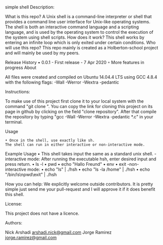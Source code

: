 simple shell
Description:

What is this repo?
A Unix shell is a command-line interpreter or shell that provides a command line user interface for Unix-like operating systems. The shell is both an interactive command language and a scripting language, and is used by the operating system to control the execution of the system using shell scripts.
How does it work?
This shell works by entering an infinite loop which is only exited under certain conditions.
Who will use this repo?
This repo mainly is created as a Holberton-school project and will mainly be used by my peers.

Release History
    • 0.0.1 - First release - 7 Apr 2020 
        ◦ More features in progress 
About

All files were created and compiled on Ubuntu 14.04.4 LTS using
GCC 4.8.4 with the following flags: -Wall -Werror -Wextra -pedantic

Instructions:

To make use of this project first clone it to your local system with the command 
"git clone <link>".
You can copy the link for cloning this project on its page in github by clicking on the field
"clone repository".
After that compile the repository by typing "gcc -Wall -Werror -Wextra -pedantic *.c" in
your terminal.

Usage

    • Once in the shell, use exactly like sh.
    The shell can run in either interactive or non-interactive mode.
Example Usage
    • This shell takes input the same as a standard unix shell.
    -interactive mode:
    After running the executable hsh, enter desired input and press return. 
    • ls -l 
    • pwd
    • echo "Hallo Freund"
    • env
    • exit
    -non-interactive mode:
    • echo "ls" | ./hsh
    • echo "ls -la /home" | ./hsh
    • echo "/bin/ls\npwd\exit" | ./hsh

How you can help:
We explicitly welcome outside contributors. It is pretty simple just send me 
your pull-request and I will approve it if it does benefit this shell.

License:

This project does not have a licence.

Authors:

Nick Arshadi <arshadi.nick@gmail.com>
Jorge Ramirez <jorge.ramirez@gmail.com>
